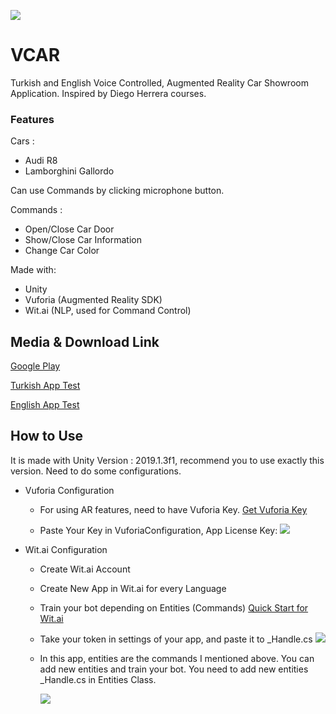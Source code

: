 ![](http://www.sebahattinonurozler.com/wp-content/uploads/2019/06/sa.gif)
# VCAR
Turkish and English Voice Controlled, Augmented Reality Car Showroom Application. Inspired by Diego Herrera courses.

### Features

Cars :
- Audi R8
- Lamborghini Gallordo

Can use Commands by clicking microphone button.

Commands : 
- Open/Close Car Door
- Show/Close Car Information
- Change Car Color


Made with:
- Unity
- Vuforia (Augmented Reality SDK)
- Wit.ai (NLP, used for Command Control)

## Media & Download Link

[Google Play](https://play.google.com/store/apps/details?id=com.OnurOzler.VCAR) 

[Turkish App Test](https://www.youtube.com/watch?v=w14ustv_jkw)

[English App Test](https://youtu.be/L3s-YnNE4N8)

## How to Use
It is made with Unity Version : 2019.1.3f1, recommend you to use exactly this version. Need to do some configurations.

+ Vuforia Configuration

  + For using AR features, need to have Vuforia Key. [Get Vuforia Key](https://library.vuforia.com/articles/Training/Vuforia-License-Manager)

  + Paste Your Key in VuforiaConfiguration, App License Key:
  ![](http://www.sebahattinonurozler.com/wp-content/uploads/2019/06/getKey.png)

+ Wit.ai Configuration

  + Create Wit.ai Account
  
  + Create New App in Wit.ai for every Language
  
  + Train your bot depending on Entities (Commands) [Quick Start for Wit.ai](https://wit.ai/docs/quickstart)
  
  + Take your token in settings of your app, and paste it to _Handle.cs
  ![](http://www.sebahattinonurozler.com/wp-content/uploads/2019/06/api.png)
  
  + In this app, entities are the commands I mentioned above. You can add new entities and train your bot. You need to add new entities _Handle.cs in Entities Class.
  
    ![](http://www.sebahattinonurozler.com/wp-content/uploads/2019/06/apiEntitySection.png)
